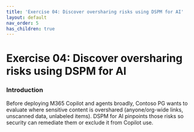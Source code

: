 ```yaml
---
title: 'Exercise 04: Discover oversharing risks using DSPM for AI'
layout: default
nav_order: 5
has_children: true
---
```



# Exercise 04: Discover oversharing risks using DSPM for AI

### Introduction
Before deploying M365 Copilot and agents broadly, Contoso PG wants to evaluate where sensitive content is overshared (anyone/org-wide links, unscanned data, unlabeled items). DSPM for AI pinpoints those risks so security can remediate them or exclude it from Copilot use.